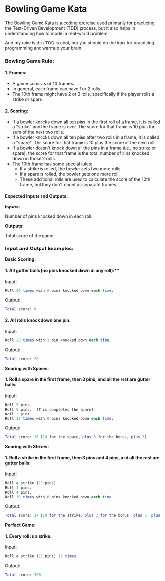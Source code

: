 # Bowling Game Kata 

The Bowling Game Kata is a coding exercise used primarily for practicing the Test-Driven Development (TDD) process, but it also helps in understanding how to model a real-world problem.

And my take is that TDD is cool, but you should do the kata for practicing programming and warmup your brain.

### Bowling Game Rule:

#### 1. Frames:

* A game consists of 10 frames.
* In general, each frame can have 1 or 2 rolls.
* The 10th frame might have 2 or 3 rolls, specifically if the player rolls a strike or spare.


#### 2. Scoring:

* If a bowler knocks down all ten pins in the first roll of a frame, it is called a "strike" and the frame is over. The score for that frame is 10 plus the sum of the next two rolls.
* If a bowler knocks down all ten pins after two rolls in a frame, it is called a "spare". The score for that frame is 10 plus the score of the next roll.
* If a bowler doesn't knock down all the pins in a frame (i.e., no strike or spare), the score for that frame is the total number of pins knocked down in those 2 rolls.
* The 10th frame has some special rules:
    * If a strike is rolled, the bowler gets two more rolls.
    * If a spare is rolled, the bowler gets one more roll.
    * These additional rolls are used to calculate the score of the 10th frame, but they don't count as separate frames.

#### Expected Inputs and Outputs:

**Inputs:**

Number of pins knocked down in each roll.

**Outputs:**

Total score of the game.

### Input and Output Examples:

**Basic Scoring:**

#### 1. All gutter balls (no pins knocked down in any roll):**

Input:
```perl
Roll 20 times with 0 pins knocked down each time.
```
Output:
```mathematica
Total score: 0
```

#### 2. All rolls knock down one pin:

Input:
```perl
Roll 20 times with 1 pin knocked down each time.
```
Output:
```mathematica
Total score: 20
```

**Scoring with Spares:**

#### 1. Roll a spare in the first frame, then 3 pins, and all the rest are gutter balls:

Input:
```perl
Roll 5 pins.
Roll 5 pins.  (This completes the spare)
Roll 3 pins.
Roll 17 times with 0 pins knocked down each time.
```
Output:
```mathematica
Total score: 16 (10 for the spare, plus 3 for the bonus, plus 3)
```

**Scoring with Strikes:**

#### 1. Roll a strike in the first frame, then 3 pins and 4 pins, and all the rest are gutter balls:

Input:
```perl
Roll a strike (10 pins).
Roll 3 pins.
Roll 4 pins.
Roll 16 times with 0 pins knocked down each time.
```
Output:
```mathematica
Total score: 24 (10 for the strike, plus 7 for the bonus, plus 3, plus 4)
```

**Perfect Game:**

#### 1. Every roll is a strike:

Input:
```perl
Roll a strike (10 pins) 12 times.
```
Output:
```mathematica
Total score: 300
```